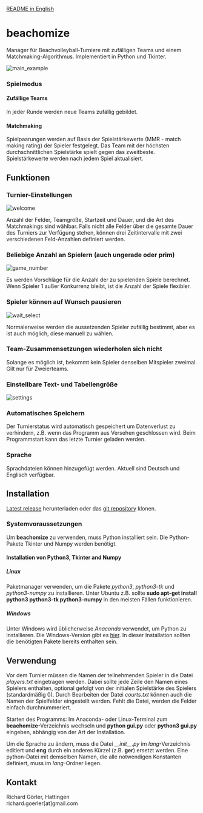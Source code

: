 [README in English](https://github.com/RichardGoerler/beachomize/blob/master/README.md)

beachomize
==========
Manager für Beachvolleyball-Turniere mit zufälligen Teams und einem Matchmaking-Algorithmus. Implementiert in Python und Tkinter.

![main_example](https://beachomize.de/image/main_example_ger.png)

### Spielmodus
#### Zufällige Teams
In jeder Runde werden neue Teams zufällig gebildet.
#### Matchmaking
Spielpaarungen werden auf Basis der Spielstärkewerte (MMR - match making rating) der Spieler festgelegt. Das Team mit der höchsten durchschnittlichen Spielstärke spielt gegen das zweitbeste. Spielstärkewerte werden nach jedem Spiel aktualisiert.

Funktionen
--------
### Turnier-Einstellungen
![welcome](https://beachomize.de/image/welcome_ger1_2.png)

Anzahl der Felder, Teamgröße, Startzeit und Dauer, und die Art des Matchmakings sind wählbar. Falls nicht alle Felder über die gesamte Dauer des Turniers zur Verfügung stehen, können drei Zeitintervalle mit zwei verschiedenen Feld-Anzahlen definiert werden.
### Beliebige Anzahl an Spielern (auch ungerade oder prim)
![game_number](https://beachomize.de/image/game_number_ger1_2.png)

Es werden Vorschläge für die Anzahl der zu spielenden Spiele berechnet. Wenn Spieler 1 außer Konkurrenz bleibt, ist die Anzahl der Spiele flexibler.
### Spieler können auf Wunsch pausieren
![wait_select](https://beachomize.de/image/wait_select.png)

Normalerweise werden die aussetzenden Spieler zufällig bestimmt, aber es ist auch möglich, diese manuell zu wählen.
### Team-Zusammensetzungen wiederholen sich nicht
Solange es möglich ist, bekommt kein Spieler denselben Mitspieler zweimal. Gilt nur für Zweierteams.
### Einstellbare Text- und Tabellengröße
![settings](https://beachomize.de/image/settings_ger.png)
### Automatisches Speichern
Der Turnierstatus wird automatisch gespeichert um Datenverlust zu verhindern, z.B. wenn das Programm aus Versehen geschlossen wird. Beim Programmstart kann das letzte Turnier geladen werden.
### Sprache
Sprachdateien können hinzugefügt werden. Aktuell sind Deutsch und Englisch verfügbar.

Installation
------------
[Latest release](https://github.com/RichardGoerler/beachomize/releases) herunterladen oder das [git repository](https://github.com/RichardGoerler/beachomize) klonen.
### Systemvoraussetzungen
Um **beachomize** zu verwenden, muss Python installiert sein. Die Python-Pakete Tkinter und Numpy werden benötigt.
#### Installation von Python3, Tkinter and Numpy
##### Linux
Paketmanager verwenden, um die Pakete *python3*, *python3-tk* und *python3-numpy* zu installieren.
Unter Ubuntu z.B. sollte **sudo apt-get install python3 python3-tk python3-numpy** in den meisten Fällen funktionieren.
##### Windows
Unter Windows wird üblicherweise *Anaconda* verwendet, um Python zu installieren. Die Windows-Version gibt es [hier](https://www.continuum.io/downloads#windows). In dieser Installation sollten die benötigten Pakete bereits enthalten sein.

Verwendung
-----
Vor dem Turnier müssen die Namen der teilnehmenden Spieler in die Datei *players.txt* eingetragen werden. Dabei sollte jede Zeile den Namen eines Spielers enthalten, optional gefolgt von der initialen Spielstärke des Spielers (standardmäßig 0).
Durch Bearbeiten der Datei *courts.txt* können auch die Namen der Spielfelder eingestellt werden. Fehlt die Datei, werden die Felder einfach durchnummeriert.

Starten des Programms: Im Anaconda- oder Linux-Terminal zum **beachomize**-Verzeichnis wechseln und **python gui&#46;py** oder **python3 gui&#46;py** eingeben, abhängig von der Art der Installation.

Um die Sprache zu ändern, muss die Datei *\_\_init\_\_.py* im *lang*-Verzeichnis editiert und **eng** durch ein anderes Kürzel (z.B. **ger**) ersetzt werden. Eine python-Datei mit demselben Namen, die alle notwendigen Konstanten definiert, muss im *lang*-Ordner liegen.

Kontakt
-------
Richard Görler, Hattingen  
richard.goerler[at]gmail&#46;com

